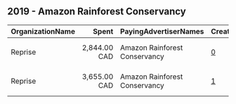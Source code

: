 ## 2019 - Amazon Rainforest Conservancy 
|OrganizationName|Spent|PayingAdvertiserNames|CreativeUrls|Impressions|Genders|AgeBrackets|CountryCodes|BillingAddresses|CandidateBallotInformation|
|:---|---:|:---|:---|---:|:---|:---|:---|:---|:---|
|Reprise|2,844.00 CAD|Amazon Rainforest Conservancy|[0](https://www.snap.com/political-ads/asset/edea91f241a6a8e07aff768808b21981bb26bc929a33c734809739f1d76c1adb?mediaType=mp4)|1,296,878||18+|canada|"10 Bay St 9th Floor,Toronto,M5J 2S3,CA"||
|Reprise|3,655.00 CAD|Amazon Rainforest Conservancy|[1](https://www.snap.com/political-ads/asset/edea91f241a6a8e07aff768808b21981bb26bc929a33c734809739f1d76c1adb?mediaType=mp4)|1,792,836||18+|canada|"10 Bay St 9th Floor,Toronto,M5J 2S3,CA"||
